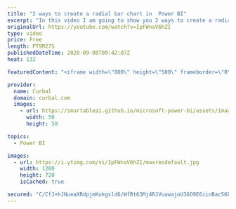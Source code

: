 ```yaml
---
title: "2 ways to create a radial bar chart in  Power BI"
excerpt: "In this video I am going to show you 2 ways to create a radial bar chart in Power BI. One, we will use the visuals available in Power BI to fake one and the second method we will use charticulator to create our own and make it easier.  Here is the link to the charticulator playlist: https://www.youtube.com/playlist?list=PLjS3oGhMuQ1S7Qf7-mBo_SFQyh6qHou4V"
originalUrl: https://youtube.com/watch?v=IpFWnaV6hZI
type: video
price: Free
length: PT9M27S
publishedDateTime: 2020-09-08T09:42:07Z
heat: 132

featuredContent: "<iframe width=\"800\" height=\"500\" frameborder=\"0\" src=\"https://www.youtube.com/embed/IpFWnaV6hZI\" allow=\"accelerometer; autoplay; encrypted-media; gyroscope; picture-in-picture\" allowfullscreen></iframe>"

provider:
  name: Curbal
  domain: curbal.com
  images:
    - url: https://smartableai.github.io/microsoft-power-bi/assets/images/organizations/curbal.com-50x50.jpg
      width: 50
      height: 50

topics:
  - Power BI

images:
  - url: https://i.ytimg.com/vi/IpFWnaV6hZI/maxresdefault.jpg
    width: 1280
    height: 720
    isCached: true

secured: "C/CfJ+hJNueaXRdpjmKukgsld6/WfRt63Mj4RJVuawajoU36O9E6iinBac5KPVDFPVAzeLid6gpmAiCt/V9NHqz/axuGRpNxnAFSEmQyat7jEmdGPCCPCSWWGf9UE84oX689fw7aGx+r+mf8Y9bfG0EX5GzVunpJzGg65sY7oTZ84UevsJyOt76mxK14IEq5uuvdkVBK44koYpxWjcJktax08IpWdFBY8jdT3oMQrav0C6MD2eA3nuuxFhtcI8W3pJ0+jUoiWlJz41ut8VzHOurdlz4/Rqtn8xYiajnuSBhRKR12OaPZAzr4FK/hRjtEBgi4rAvTWftntdaAQJ8GP6KOBmQfhKRSeLSxUyAWt938OrHi2dQtci7KqHPXr9b+ig1omVO8/mIOlPtlSxmHSohxhbS9Rakar7ZYClDySXE=;qbj0dKFFd4q0FgfRRQPurw=="
---
```


